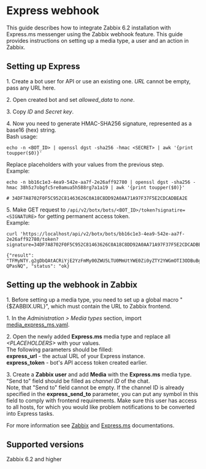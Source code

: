 # Express webhook

This guide describes how to integrate Zabbix 6.2 installation with Express.ms messenger using the Zabbix webhook feature. This guide provides instructions on setting up a media type, a user and an action in Zabbix.<br>

## Setting up Express
1\. Create a bot user for API or use an existing one. *URL* cannot be empty, pass any URL here.<br>

2\. Open created bot and set *allowed_data* to *none*.<br>

3\. Copy *ID* and *Secret key*.

4\. Now you need to generate HMAC-SHA256 signature, represented as a base16 (hex) string.<br>
Bash usage:
```
echo -n <BOT_ID> | openssl dgst -sha256 -hmac <SECRET> | awk '{print toupper($0)}'
```
Replace placeholders with your values from the previous step.<br>
Example:
```
echo -n bb16c1e3-4ea9-542e-aa7f-2e26aff92780 | openssl dgst -sha256 -hmac 38h5z7obgfc5re0amua5h588rg7a1a19 | awk '{print toupper($0)}'

# 34DF7A8702F0F5C952C81463626C0A18C8DD92A0AA71A97F37F5E2CDCADBEA2E
```

5\. Make GET request to `/api/v2/botx/bots/<BOT_ID>/token?signatire=<SIGNATURE>` for getting permanent access token.<br>
Example:<br>
```
curl 'https://localhost/api/v2/botx/bots/bb16c1e3-4ea9-542e-aa7f-2e26aff92780/token?signature=34DF7A8702F0F5C952C81463626C0A18C8DD92A0AA71A97F37F5E2CDCADBEA2E'

{"result": "TFMyNTY.g2gDbQAtACRiYjE2YzFmMy00ZWU5LTU0MmUtYWE0Zi0yZTY2YWGmOTI3ODBuBgDlhs73eAFiAAFRgA.o3LIGvKLjmuZ6Ja_dT7YeNEV71r6xgZYh8g8-QPasNQ", "status": "ok}
```

## Setting up the webhook in Zabbix
1\. Before setting up a media type, you need to set up a global macro "{$ZABBIX.URL}", which must contain the URL to Zabbix frontend.

1\. In the *Administration > Media types* section, import [media_express_ms.yaml](media_express_ms.yaml).

2\. Open the newly added **Express.ms** media type and replace all *&lt;PLACEHOLDERS&gt;* with your values.<br>
The following parameters should be filled:<br>
**express_url** - the actual URL of your Express instance.<br>
**express_token** - bot's API access token created earlier.<br>

3\. Create a **Zabbix user** and add **Media** with the **Express.ms** media type.
"Send to" field should be filled as *channel ID* of the chat.<br>
Note, that "Send to" field cannot be empty. If the channel ID is already specified in the **express_send_to** parameter, you can put any symbol in this field to comply with frontend requirements.
Make sure this user has access to all hosts, for which you would like problem notifications to be converted into Express tasks.

For more information see [Zabbix](https://www.zabbix.com/documentation/6.2/manual/config/notifications) and [Express.ms](https://express.ms/docs) documentations.

## Supported versions
Zabbix 6.2 and higher
